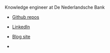 Knowledge engineer at De Nederlandsche Bank

* [Github repos](https://github.com/wjwillemse)

* [LinkedIn](https://www.linkedin.com/in/willem-jan-willemse-3626a0/)

* [Blog site](https://mangosaurus.nl)
* 
